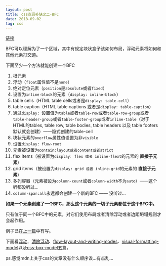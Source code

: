 ```yaml
---
layout: post
title: css查漏补缺之二-BFC
date: 2018-09-02
tag: css
---
```


[链接](https://developer.mozilla.org/en-US/docs/Web/Guide/CSS/Block_formatting_context)

BFC可以理解为了一个区域，其中有规定块状盒子该如何布局，浮动元素将如何和其他元素打交道。

下面至少一个方法就能创建一个BFC

1. 根元素
2. 浮动（`float`属性值不是`none`）
3. 绝对定位元素（`position`是`absolute`或者`fixed`）
4. 设置为`inline-block`的元素（`display: inline-block`）
5. table cells（HTML table cells或者是`display: table-cell`）
6. table caption（HTML table captions 或者是`display: table-caption`）
7. 通过`display: `设置值为`table`或者`table-row`或者`table-row-group`或者`table-header-group`或者`table-footer-group`或者`inline-table`（对于HTML的tables, table row, table bodies, table headers 以及 table footers 默认就会创建）——隐式创建的table-cell
8. 块状元素的`overflow`属性值设置为非`visible`
9. 设置`display: flow-root`
10. 元素被设置为`contain:layout或者content或者strict`
11. flex items（被设置为`display: flex 或者 inline-flext`的元素的 **直接子元素**）
12. grid items（被设置为`display: grid 或者 inline-grid`的元素的 **直接子元素**）
13. 多列容器（元素被设为`column-count`或者`column-width`不为`auto`）——这个听都没听过...
14. `column-span:all`永远都会创建一个新的BFC —— 没听过...

**如果一个元素创建了一个BFC，那么这个元素的一切子元素都位于这个BFC中。**

<!-- more -->

只有位于同一个BFC中的元素，对它们使用布局或者清除浮动或者边距坍塌规则才会起作用。

例子已在[上一篇](./2018-08-31-css查漏补缺之一-格式上下文.md)中有写。

下面看[浮动](https://developer.mozilla.org/en-US/docs/Web/CSS/float)、[清除浮动](https://developer.mozilla.org/en-US/docs/Web/CSS/clear)、[flow-layout-and-writing-modes](https://developer.mozilla.org/en-US/docs/Web/CSS/CSS_Flow_Layout/Flow_Layout_and_Writing_Modes)、[visual-formatting-model](https://developer.mozilla.org/en-US/docs/Web/CSS/Visual_formatting_model)以及[css-box-model](https://developer.mozilla.org/en-US/docs/Web/CSS/CSS_Box_Model)五篇。

ps.感觉mdn上关于css的文章没有什么顺序诶...有点乱...